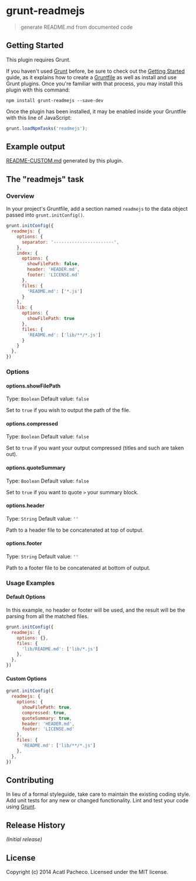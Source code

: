 # grunt-readmejs

> generate README.md from documented code

## Getting Started
This plugin requires Grunt.

If you haven't used [Grunt](http://gruntjs.com/) before, be sure to check out the [Getting Started](http://gruntjs.com/getting-started) guide, as it explains how to create a [Gruntfile](http://gruntjs.com/sample-gruntfile) as well as install and use Grunt plugins. Once you're familiar with that process, you may install this plugin with this command:

```shell
npm install grunt-readmejs --save-dev
```

Once the plugin has been installed, it may be enabled inside your Gruntfile with this line of JavaScript:

```js
grunt.loadNpmTasks('readmejs');
```

## Example output

[README-CUSTOM.md](https://github.com/acatl/grunt-readmejs/blob/master/test/expected/README-CUSTOM.md) generated by this plugin.

## The "readmejs" task

### Overview
In your project's Gruntfile, add a section named `readmejs` to the data object passed into `grunt.initConfig()`.

```js
grunt.initConfig({
  readmejs: {
    options: {
      separator: '-----------------------',
    },
    index: {
      options: {
        showFilePath: false,
        header: 'HEADER.md',
        footer: 'LICENSE.md'
      },
      files: {
        'README.md': ['*.js']
      }
    },
    lib: {
      options: {
        showFilePath: true
      },
      files: {
        'README.md': ['lib/**/*.js']
      }
    }
  },
})
```

### Options

#### options.showFilePath
Type: `Boolean`
Default value: `false`

Set to `true` if you wish to output the path of the file.

#### options.compressed
Type: `Boolean`
Default value: `false`

Set to `true` if you want your output compressed (titles and such are taken out).

#### options.quoteSummary
Type: `Boolean`
Default value: `false`

Set to `true` if you want to quote `>` your summary block.

#### options.header
Type: `String`
Default value: `''`

Path to a header file to be concatenated at top of output.

#### options.footer
Type: `String`
Default value: `''`

Path to a footer file to be concatenated at bottom of output.


### Usage Examples

#### Default Options
In this example, no header or footer will be used, and the result will be the parsing from all the matched files.

```js
grunt.initConfig({
  readmejs: {
    options: {},
    files: {
      'lib/README.md': ['lib/*.js']
    },
  },
})
```

#### Custom Options

```js
grunt.initConfig({
  readmejs: {
    options: {
      showFilePath: true,
      compressed: true,
      quoteSummary: true,
      header: 'HEADER.md',
      footer: 'LICENSE.md'
    },
    files: {
      'README.md': ['lib/**/*.js']
    },
  },
})
```

## Contributing
In lieu of a formal styleguide, take care to maintain the existing coding style. Add unit tests for any new or changed functionality. Lint and test your code using [Grunt](http://gruntjs.com/).

## Release History
_(Initial release)_

## License
Copyright (c) 2014 Acatl Pacheco. Licensed under the MIT license.
